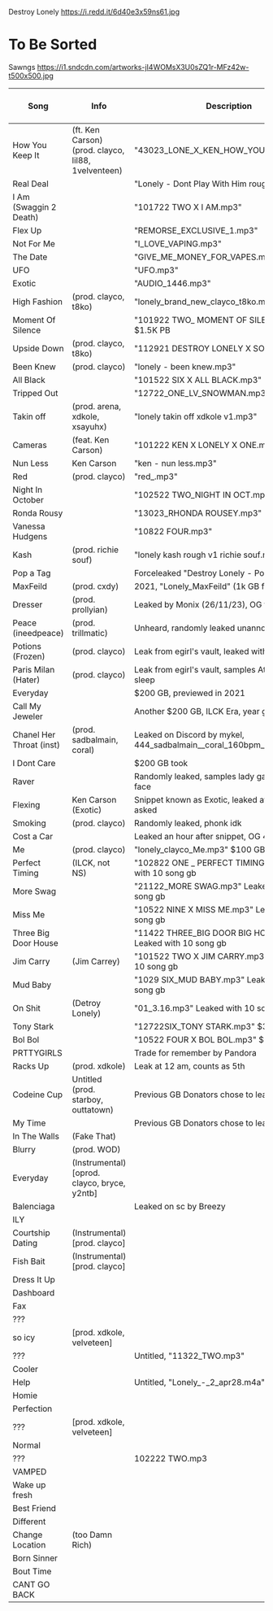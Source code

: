Destroy Lonely
https://i.redd.it/6d40e3x59ns61.jpg
# To Be Sorted
Sawngs
https://i1.sndcdn.com/artworks-jI4WOMsX3U0sZQ1r-MFz42w-t500x500.jpg


| Song                   | Info                           | Description                                  | Leak Date (d/m/y)                | Recording Date (d/m/y) | Length   | Quality | Link                                              | 
| ---------------------- | ------------------------------ | -------------------------------------------- | -------------------------------- | ---------------------- | -------- | ------- | ------------------------------------------------- | 
| How You Keep It        | (ft. Ken Carson) (prod. clayco, lil88, 1velventeen) | "43023_LONE_X_KEN_HOW_YOU_KEEP_IT.mp3"    | 16/11/23       | 30/4/23                | Original | CDQ     | https://krakenfiles.com/view/Y1F0FhaApg/file.html | 
| Real Deal              |                                | "Lonely - Dont Play With Him roughmix1.m4a"  | 17/11/23                         | ?/?/22                 | Original | HQ      | https://krakenfiles.com/view/YS6o0wAcZR/file.html |
| I Am (Swaggin 2 Death) |                                | "101722 TWO X I AM.mp3"                      | 17/11/23                         | 17/10/22               | Original | CDQ     | https://krakenfiles.com/view/5MTebwC5lp/file.html |
| Flex Up                |                                | "REMORSE_EXCLUSIVE_1.mp3"                    | 17/11/23                         |                        | Full     | CDQ     | https://krakenfiles.com/view/Tgqmo5IwVJ/file.html |
| Not For Me             |                                | "I_LOVE_VAPING.mp3"                          | 17/11/23                         |                        | Full     | CDQ     | https://krakenfiles.com/view/hX2XIDMyK8/file.html |
| The Date               |                                | "GIVE_ME_MONEY_FOR_VAPES.mp3"                | 17/11/23                         |                        | Full     | CDQ     | https://krakenfiles.com/view/thwPGH68Cg/file.html |
| UFO                    |                                | "UFO.mp3"                                    | 17/11/23                         |                        | Full     | CDQ     | https://krakenfiles.com/view/ASifDAxvDH/file.html |
| Exotic                 |                                | "AUDIO_1446.mp3"                             | 17/11/23                         |                        | Full     | HQ      | https://krakenfiles.com/view/VLTj4MIZ0C/file.html |
| High Fashion           | (prod. clayco, t8ko)           | "lonely_brand_new_clayco_t8ko.mp3"           | 17/11/23                         |                        | Original | CDQ     | https://krakenfiles.com/view/Tw1cJTvxlr/file.html |
| Moment Of Silence      |                                | "101922 TWO_ MOMENT OF SILENCE.mp3" $1.5K PB | 17/11/23                         | 19/10/22               | Original | CDQ     | https://krakenfiles.com/view/1lOtAeUwCq/file.html |
| Upside Down            | (prod. clayco, t8ko)           | "112921 DESTROY LONELY X SONG 6.mp3"         | 17/11/23                         | 29/11/21               | Original | CDQ     | https://krakenfiles.com/view/rWT6JCnrIP/file.html |
| Been Knew              | (prod. clayco)                 | "lonely - been knew.mp3"                     | 17/11/23                         |                        | Full     | CDQ     | https://krakenfiles.com/view/RcFxQODLse/file.html |
| All Black              |                                | "101522 SIX X ALL BLACK.mp3"                 | 17/11/23                         | 15/10/22               | Original | CDQ     | https://krakenfiles.com/view/7ENlGfhMkr/file.html |
| Tripped Out            |                                | "12722_ONE_LV_SNOWMAN.mp3"                   | 17/11/23                         | 1/12/22                | Original | CDQ     | https://krakenfiles.com/view/d7Ks6e8tPp/file.html |
| Takin off              | (prod. arena, xdkole, xsayuhx) | "lonely takin off xdkole v1.mp3"             | 17/11/23                         |                        | Full     | CDQ     | https://krakenfiles.com/view/3j0PcrLcmn/file.html |
| Cameras                | (feat. Ken Carson)             | "101222 KEN X LONELY X ONE.mp3"              | 17/11/23                         | 12/10/22               | Original | CDQ     | https://krakenfiles.com/view/MMFUg637ze/file.html |
| Nun Less               | Ken Carson                     | "ken - nun less.mp3"                         | 17/11/23                         |                        | Full     | CDQ     | https://krakenfiles.com/view/yhfQGYyNHR/file.html |
| Red                    | (prod. clayco)                 | "red_.mp3"                                   | 17/11/23                         | ?/?/21                 | Full     | CDQ     | https://krakenfiles.com/view/lTMzfZ9K2K/file.html |
| Night In October       |                                | "102522 TWO_NIGHT IN OCT.mp3"                | 19/11/23                         | 25/10/22               | Original | CDQ     | https://krakenfiles.com/view/y4acQxbH8F/file.html |
| Ronda Rousy            |                                | "13023_RHONDA ROUSEY.mp3"                    | 19/11/23                         | 30/1/23                | Original | CDQ     | https://krakenfiles.com/view/OKFLGFWMd0/file.html |
| Vanessa Hudgens        |                                | "10822 FOUR.mp3"                             | 19/11/23                         | 8/10/22                | Original | CDQ     | https://krakenfiles.com/view/IpoSsR9yI0/file.html |
| Kash                   | (prod. richie souf)            | "lonely kash rough v1 richie souf.mp3"       | 19/11/23                         |                        | Original | CDQ     | https://krakenfiles.com/view/6WdJOi1GeE/file.html |
| Pop a Tag              |                                | Forceleaked "Destroy Lonely - Pop a Tag.mp3" | 25/11/23                         |                        | Full     | HQ      | https://krakenfiles.com/view/P2EWPvK6Jy/file.html |
| MaxFeild               | (prod. cxdy)                   | 2021, "Lonely_MaxFeild" (1k GB fail)         | 26/11/23                         | ?/?/21                 | Full     | CDQ     | https://pixeldrain.com/u/6upuWoEx                 |
| Dresser                | (prod. prollyian)              | Leaked by Monix (26/11/23), OG file next day | 27/11/23                         |                        | Original | CDQ     | https://krakenfiles.com/view/ePusEWNPop/file.html |
| Peace (ineedpeace)     | (prod. trillmatic)             | Unheard, randomly leaked unannounced         | 28/11/23                         |                        | Original | CDQ     | https://krakenfiles.com/view/xmSnygIGrj/file.html |
| Potions (Frozen)       | (prod. clayco)                 | Leak from egirl's vault, leaked with Paris Milan | 1/12/23                      | ?/?/22                 | Original | CDQ     | https://krakenfiles.com/view/KHkAyqja5L/file.html | 
| Paris Milan (Hater)    | (prod. clayco)                 | Leak from egirl's vault, samples Ataraxia by team sleep | 1/12/23               | ?/?/22                 | Full     | CDQ     | https://krakenfiles.com/view/ckkdQPJvio/file.html | 
| Everyday               |                                | $200 GB, previewed in 2021                   | 5/12/23                          | ?/?/21                 | Original | CDQ     | https://krakenfiles.com/view/0hhvgdqmqb/file.html | 
| Call My Jeweler        |                                | Another $200 GB, ILCK Era, year guessed      | 2/12/23                          | ?/?/22                 | Original | CDQ     | https://krakenfiles.com/view/ZHyKCBgIId/file.html | 
| Chanel Her Throat (inst) | (prod. sadbalmain, coral)    | Leaked on Discord by mykel, 444_sadbalmain__coral_160bpm_2.mp3 | 2/12/23        | ?/?/22                 | Original | CDQ     | https://krakenfiles.com/view/eHJcrrFRYr/file.html | 
| I Dont Care            |                                | $200 GB took                                 | 2/12/23                          | ?/?/21                 | Full     | CDQ     | https://krakenfiles.com/view/Ci5fJSWRa2/file.html |
| Raver                  |                                | Randomly leaked, samples lady gaga - poker face | 2/12/23                       | 6/1/23                 | Original | CDQ     | https://krakenfiles.com/view/q3zLs1evkJ/file.html |
| Flexing                | Ken Carson (Exotic)            | Snippet known as Exotic, leaked after discord asked | 3/12/23                   |                        | Full     | CDQ     | https://krakenfiles.com/view/IbEaXpnLyh/file.html |
| Smoking                | (prod. clayco)                 | Randomly leaked, phonk idk                   | 3/12/23                          | 29/1/22                | Original | CDQ     | https://krakenfiles.com/view/QBMOHsHTTg/file.html |
| Cost a Car             |                                | Leaked an hour after snippet, OG 4 mins later | 3/12/23                         | 18/10/22               | Original | CDQ     | https://krakenfiles.com/view/qUZu41ZgnO/file.html |
| Me                     | (prod. clayco)                 | "lonely_clayco_Me.mp3" $100 GB               | 4/12/23                          | ?/?/21                 | Full     | CDQ     | https://krakenfiles.com/view/YdFVZOxfvR/file.html |
| Perfect Timing         | (ILCK, not NS)                 | "102822 ONE _ PERFECT TIMING.mp3", Leaked with 10 song gb | 4/12/23             | 28/10/22               | Original | CDQ     | https://krakenfiles.com/view/lbdgEl1cJJ/file.html |
| More Swag              |                                | "21122_MORE SWAG.mp3" Leaked with 10 song gb | 4/12/23                          | 11/2/22                | Original | CDQ     | https://krakenfiles.com/view/SGMVo8SkQb/file.html |
| Miss Me                |                                | "10522 NINE X MISS ME.mp3" Leaked with 10 song gb | 4/12/23                     | 5/10/22                | Original | CDQ     | https://krakenfiles.com/view/Ub3cBBIPYE/file.html |
| Three Big Door House   |                                | "11422 THREE_BIG DOOR BIG HOUSE.mp3" Leaked with 10 song gb | 4/12/23           | 4/11/22                | Original | CDQ     | https://krakenfiles.com/view/NtgEoIgxWo/file.html |
| Jim Carry              | (Jim Carrey)                   | "101522 TWO X JIM CARRY.mp3" Leaked with 10 song gb | 4/12/23                   | 15/10/22               | Original | CDQ     | https://krakenfiles.com/view/7D4f8Ghxj7/file.html |
| Mud Baby               |                                | "1029 SIX_MUD BABY.mp3" Leaked with 10 song gb | 4/12/23                        | 29/10/22               | Original | CDQ     | https://krakenfiles.com/view/VUlBail8AA/file.html |
| On Shit                | (Detroy Lonely)                | "01_3.16.mp3" Leaked with 10 song gb         | 4/12/23                          | ?/?/22                 | Full     | CDQ     | https://krakenfiles.com/view/YdFVZOxfvR/file.html |
| Tony Stark             |                                | "12722SIX_TONY STARK.mp3" $35 gb             | 4/12/23                          | 7/12/22                | Original | CDQ     | https://krakenfiles.com/view/aIytDIgK3g/file.html |
| Bol Bol                |                                | "10522 FOUR X BOL BOL.mp3" $25 gb            | 4/12/23                          | 5/10/22                | Original | CDQ     | https://krakenfiles.com/view/nmeTHJv2pW/file.html |
| PRTTYGIRLS             |                                | Trade for remember by Pandora                | 4/12/23                          | ?/?/22                 | Full     | CDQ     | https://krakenfiles.com/view/v13uoCjIZC/file.html |
| Racks Up               | (prod. xdkole)                 | Leak at 12 am, counts as 5th                 | 5/12/23                          | ?/?/21                 | Full     | CDQ     | https://krakenfiles.com/view/elpI8QqBsa/file.html |
| Codeine Cup            | Untitled (prod. starboy, outtatown) | Previous GB Donators chose to leak era  | 5/12/22                          | 21/10/22               | Original | CDQ     | https://krakenfiles.com/view/vIOGY3cyCO/file.html |
| My Time                |                                | Previous GB Donators chose to leak era       | 5/12/23                          |                        | Original | CDQ     | https://krakenfiles.com/view/6GZRX7dabS/file.html |
| In The Walls           | (Fake That)                    |                                              | 5/12/23                          |                        | Original | CDQ     | https://krakenfiles.com/view/qm5ihBTXvh/file.html |
| Blurry                 | (prod. WOD)                    |                                              | 5/12/23                          |                        | Original | CDQ     | https://krakenfiles.com/view/VjwDjL3v5p/file.html |
| Everyday               | (Instrumental) [oprod. clayco, bryce, y2ntb] |                                | 5/12/23                          | ?/?/21                 | Original | CDQ     | https://krakenfiles.com/view/LrJXFvTnLf/file.html |
| Balenciaga             |                                | Leaked on sc by Breezy                       | 5/12/23                          |                        | Full     | CDQ     | https://pillowcase.zip/f/5a64b97b53bdd29cfacc1d066faed490 |
| ILY                    |                                |                                              | 5/12/23                          |                        | Full     | CDQ     | https://krakenfiles.com/view/PcFQ0hUGSR/file.html |
| Courtship Dating       | (Instrumental) [prod. clayco]  |                                              | 5/12/23                          |                        | Original | HQ      | https://krakenfiles.com/view/9PCKMBpXRF/file.html |
| Fish Bait              | (Instrumental) [prod. clayco]  |                                              | 5/12/23                          |                        | Original | CDQ     | https://krakenfiles.com/view/UyrGmuLPA6/file.html |
| Dress It Up            |                                |                                              | 5/12/23                          |                        | Original | CDQ     | https://krakenfiles.com/view/5Dk9x62Szf/file.html |
| Dashboard              |                                |                                              | 5/12/23                          |                        | Original | CDQ     | https://krakenfiles.com/view/UiRbyMofgk/file.html |
| Fax                    |                                |                                              | 5/12/23                          |                        | Full     | CDQ     | https://krakenfiles.com/view/cup1YN498z/file.html |
| ???                    |                                |                                              | 5/12/23                          |                        | Full     | CDQ     | https://krakenfiles.com/view/p3XtZFnzXF/file.html |
| so icy                 | [prod. xdkole, velveteen]      |                                              | 5/12/23                          |                        | Full     | CDQ     | https://pillowcase.zip/f/9fcbeb1e8dfb046915d1b294cc164e55 |
| ???                    |                                | Untitled, "11322_TWO.mp3"                    | 5/12/23                          |                        | Original | CDQ     | https://pillowcase.zip/f/702c4ae8a4aa5b98e0b1ac0c16894f22 |
| Cooler                 |                                |                                              | 5/12/23                          |                        | Original | CDQ     | https://pillowcase.zip/f/cd3231283c77f3b7302b95c33c3b15de |
| Help                   |                                | Untitled, "Lonely_-_2_apr28.m4a"             | 5/12/23                          |                        | Original | CDQ     | https://pillowcase.zip/f/f71b7a8d97bad6689475a4bc427d604d |
| Homie                  |                                |                                              | 5/12/23                          |                        | Original | CDQ     | https://krakenfiles.com/view/FkqSwapxDR/file.html |
| Perfection             |                                |                                              | 5/12/23                          |                        | Original | CDQ     | https://krakenfiles.com/view/jwUhGKbH3X/file.html |
| ???                    | [prod. xdkole, velveteen]      |                                              | 5/12/23                          |                        | Full     | CDQ     | https://krakenfiles.com/view/nXonANieIp/file.html |
| Normal                 |                                |                                              | 5/12/23                          |                        | Original | CDQ     | https://krakenfiles.com/view/Me8wFpnTXG/file.html |
| ???                    |                                | 102222 TWO.mp3                               | 5/12/23                          |                        | Original | CDQ     | https://krakenfiles.com/view/bMZD99CxQj/file.html |
| VAMPED                 |                                |                                              | 5/12/23                          |                        | Original | CDQ     | https://krakenfiles.com/view/ToSNsDdbYl/file.html |
| Wake up fresh          |                                |                                              | 5/12/23                          |                        | Original | CDQ     | https://krakenfiles.com/view/DiCyqabRAZ/file.html |
| Best Friend            |                                |                                              | 5/12/23                          |                        | Original | CDQ     | https://krakenfiles.com/view/S6abfUOzDc/file.html |
| Different              |                                |                                              | 5/12/23                          |                        | Original | CDQ     | https://krakenfiles.com/view/S9YDn0vzY0/file.html |
| Change Location        | (too Damn Rich)                |                                              | 5/12/23                          |                        | Original | CDQ     | https://krakenfiles.com/view/4z3rrpyawp/file.html |
| Born Sinner            |                                |                                              | 5/12/23                          |                        | Original | CDQ     | https://krakenfiles.com/view/tUJYgzaVpz/file.html |
| Bout Time              |                                |                                              | 5/12/23                          |                        | Original | CDQ     | https://krakenfiles.com/view/mX2CzDQBIz/file.html |
| CANT GO BACK           |                                |                                              | 5/12/23                          |                        | Original | CDQ     | https://krakenfiles.com/view/BlE5QxBwcM/file.html |
